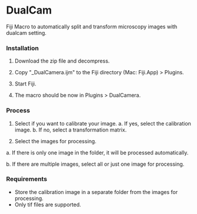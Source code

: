 # DualCam
Fiji Macro to automatically split and transform microscopy images with dualcam setting.

### Installation

1. Download the zip file and decompress.

2. Copy "_DualCamera.ijm" to the Fiji directory (Mac: Fiji.App) > Plugins.

3. Start Fiji.

4. The macro should be now in Plugins > DualCamera.

### Process

1. Select if you want to calibrate your image.
  a. If yes, select the calibration image.
  b. If no, select a transformation matrix.
  
2. Select the images for processing.

  a. If there is only one image in the folder, it will be processed automatically.
  
  b. If there are multiple images, select all or just one image for processing.
  
### Requirements

- Store the calibration image in a separate folder from the images for processing.
- Only tif files are supported.
